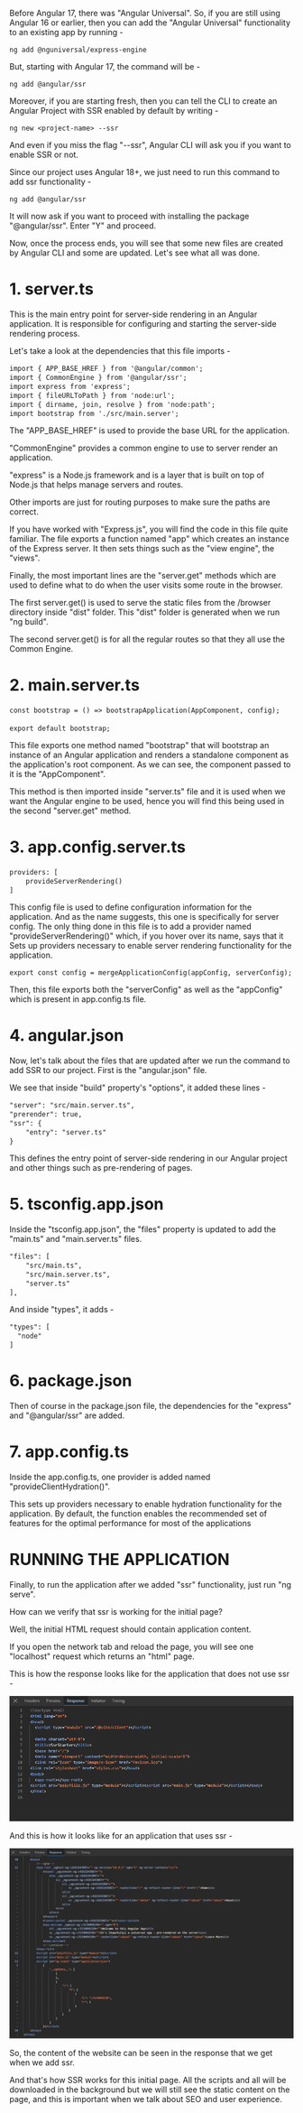 Before Angular 17, there was "Angular Universal". So, if you are still using Angular 16 or earlier, then you can add the "Angular Universal" functionality to an existing app by running - 

    ng add @nguniversal/express-engine

But, starting with Angular 17, the command will be - 

    ng add @angular/ssr

Moreover, if you are starting fresh, then you can tell the CLI to create an Angular Project with SSR enabled by default by writing -

    ng new <project-name> --ssr

And even if you miss the flag "--ssr", Angular CLI will ask you if you want to enable SSR or not.

Since our project uses Angular 18+, we just need to run this command to add ssr functionality - 

    ng add @angular/ssr

It will now ask if you want to proceed with installing the package "@angular/ssr". Enter "Y" and proceed.

Now, once the process ends, you will see that some new files are created by Angular CLI and some are updated. Let's see what all was done.

# 1. server.ts

This is the main entry point for server-side rendering in an Angular application. It is responsible for configuring and starting the server-side rendering process.

Let's take a look at the dependencies that this file imports - 

    import { APP_BASE_HREF } from '@angular/common';
    import { CommonEngine } from '@angular/ssr';
    import express from 'express';
    import { fileURLToPath } from 'node:url';
    import { dirname, join, resolve } from 'node:path';
    import bootstrap from './src/main.server';

The "APP_BASE_HREF" is used to provide the base URL for the application.

"CommonEngine" provides a common engine to use to server render an application.

"express" is a Node.js framework and is a layer that is built on top of Node.js that helps manage servers and routes.

Other imports are just for routing purposes to make sure the paths are correct.

If you have worked with "Express.js", you will find the code in this file quite familiar. The file exports a function named "app" which creates an instance of the Express server. It then sets things such as the "view engine", the "views".

Finally, the most important lines are the "server.get" methods which are used to define what to do when the user visits some route in the browser.

The first server.get() is used to serve the static files from the /browser directory inside "dist" folder. This "dist" folder is generated when we run "ng build".

The second server.get() is for all the regular routes so that they all use the Common Engine.

# 2. main.server.ts 

    const bootstrap = () => bootstrapApplication(AppComponent, config);

    export default bootstrap;

This file exports one method named "bootstrap" that will bootstrap an instance of an Angular application and renders a standalone component as the application's root component. As we can see, the component passed to it is the "AppComponent".

This method is then imported inside "server.ts" file and it is used when we want the Angular engine to be used, hence you will find this being used in the second "server.get" method.

# 3. app.config.server.ts

    providers: [
        provideServerRendering()
    ]

This config file is used to define configuration information for the application. And as the name suggests, this one is specifically for server config. The only thing done in this file is to add a provider named "provideServerRendering()" which, if you hover over its name, says that it Sets up providers necessary to enable server rendering functionality for the application.

    export const config = mergeApplicationConfig(appConfig, serverConfig);

Then, this file exports both the "serverConfig" as well as the "appConfig" which is present in app.config.ts file.

# 4. angular.json

Now, let's talk about the files that are updated after we run the command to add SSR to our project. First is the "angular.json" file. 

We see that inside "build" property's "options", it added these lines - 

    "server": "src/main.server.ts",
    "prerender": true,
    "ssr": {
        "entry": "server.ts"
    }

This defines the entry point of server-side rendering in our Angular project and other things such as pre-rendering of pages.

# 5. tsconfig.app.json

Inside the "tsconfig.app.json", the "files" property is updated to add the "main.ts" and "main.server.ts" files.

    "files": [
        "src/main.ts",
        "src/main.server.ts",
        "server.ts"
    ],

And inside "types", it adds - 

    "types": [
      "node"
    ]

# 6. package.json

Then of course in the package.json file, the dependencies for the "express" and "@angular/ssr" are added.

# 7. app.config.ts

Inside the app.config.ts, one provider is added named "provideClientHydration()". 

This sets up providers necessary to enable hydration functionality for the application. By default, the function enables the recommended set of features for the optimal performance for most of the applications

# RUNNING THE APPLICATION

Finally, to run the application after we added "ssr" functionality, just run "ng serve".

How can we verify that ssr is working for the initial page?

Well, the initial HTML request should contain application content.

If you open the network tab and reload the page, you will see one "localhost" request which returns an "html" page.

This is how the response looks like for the application that does not use ssr - 

![alt text](image.png)

And this is how it looks like for an application that uses ssr - 

![alt text](image-1.png)

So, the content of the website can be seen in the response that we get when we add ssr. 

And that's how SSR works for this initial page. All the scripts and all will be downloaded in the background but we will still see the static content on the page, and this is important when we talk about SEO and user experience.


